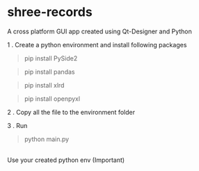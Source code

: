 # shree-records
A cross platform GUI app created using Qt-Designer and Python
<br/>

1 . Create a python environment and install following packages
> pip install PySide2 

> pip install pandas 

> pip install xlrd

> pip install openpyxl

2 . Copy all the file to the environment folder


3 . Run
> python main.py
<br/>
Use your created python env (Important)
